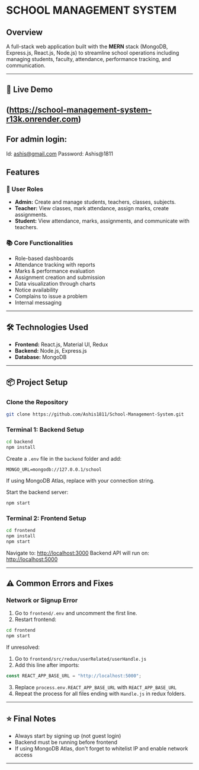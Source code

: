 # SCHOOL MANAGEMENT SYSTEM

## Overview

A full-stack web application built with the **MERN** stack (MongoDB, Express.js, React.js, Node.js) to streamline school operations including managing students, faculty, attendance, performance tracking, and communication.

---

## 🔗 Live Demo 
 (https://school-management-system-r13k.onrender.com)
---
## For admin login:
Id: ashis@gmail.com
Password: Ashis@1811
##  Features

### 👤 User Roles

* **Admin:** Create and manage students, teachers, classes, subjects.
* **Teacher:** View classes, mark attendance, assign marks, create assignments.
* **Student:** View attendance, marks, assignments, and communicate with teachers.

### 📚 Core Functionalities

* Role-based dashboards
* Attendance tracking with reports
* Marks & performance evaluation
* Assignment creation and submission
* Data visualization through charts
* Notice availability
* Complains to issue a problem
* Internal messaging

---

## 🛠 Technologies Used

* **Frontend:** React.js, Material UI, Redux
* **Backend:** Node.js, Express.js
* **Database:** MongoDB

---

## 📦 Project Setup

### Clone the Repository

```bash
git clone https://github.com/Ashis1811/School-Management-System.git
```

### Terminal 1: Backend Setup

```bash
cd backend
npm install
```

Create a `.env` file in the `backend` folder and add:

```env
MONGO_URL=mongodb://127.0.0.1/school
```

If using MongoDB Atlas, replace with your connection string.

Start the backend server:

```bash
npm start
```

### Terminal 2: Frontend Setup

```bash
cd frontend
npm install
npm start
```

Navigate to: [http://localhost:3000](http://localhost:3000)
Backend API will run on: [http://localhost:5000](http://localhost:5000)

---

## ⚠️ Common Errors and Fixes

### Network or Signup Error

1. Go to `frontend/.env` and uncomment the first line.
2. Restart frontend:

```bash
cd frontend
npm start
```

If unresolved:

1. Go to `frontend/src/redux/userRelated/userHandle.js`
2. Add this line after imports:

```js
const REACT_APP_BASE_URL = "http://localhost:5000";
```

3. Replace `process.env.REACT_APP_BASE_URL` with `REACT_APP_BASE_URL`
4. Repeat the process for all files ending with `Handle.js` in redux folders.

---

## ⭐ Final Notes

* Always start by signing up (not guest login)
* Backend must be running before frontend
* If using MongoDB Atlas, don't forget to whitelist IP and enable network access

---


